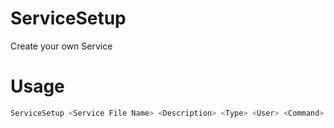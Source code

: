 # ServiceSetup

Create your own Service

# Usage

```sh
ServiceSetup <Service File Name> <Description> <Type> <User> <Command>
```

